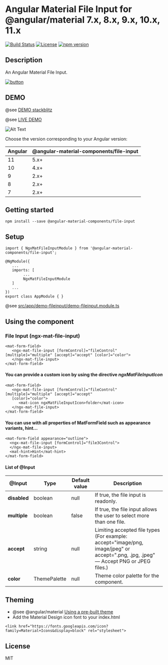 # Angular Material File Input for @angular/material 7.x, 8.x, 9.x, 10.x, 11.x

[![Build Status](https://travis-ci.com/h2qutc/angular-material-components.svg?branch=master)](https://travis-ci.com/h2qutc/angular-material-components)
[![License](https://img.shields.io/npm/l/angular-material-components.svg)](https://www.npmjs.com/package/angular-material-components)
[![npm version](https://badge.fury.io/js/%40angular-material-components%2Ffile-input.svg)](https://www.npmjs.com/package/@angular-material-components/file-input)

## Description

An Angular Material File Input.

[![button](https://www.paypalobjects.com/en_US/i/btn/btn_donate_LG.gif)](https://www.paypal.com/cgi-bin/webscr?cmd=_s-xclick&hosted_button_id=SAAY32BP5KPPC&source=url)

## DEMO

@see [DEMO stackblitz](https://stackblitz.com/edit/demo-ngx-mat-file-input)

@see [LIVE DEMO](https://h2qutc.github.io/angular-material-components/)

![Alt Text](demo_file_input.png)

Choose the version corresponding to your Angular version:

 Angular     | @angular-material-components/file-input
 ----------- | -------------------
 11          | 5.x+              
 10          | 4.x+              
 9           | 2.x+              
 8           | 2.x+              
 7           | 2.x+  

## Getting started
```
npm install --save @angular-material-components/file-input
```

## Setup

```
import { NgxMatFileInputModule } from '@angular-material-components/file-input';

@NgModule({
   ...
   imports: [
        ...
        NgxMatFileInputModule
   ]
   ...
})
export class AppModule { }
```

@see [src/app/demo-fileinput/demo-fileinput.module.ts](src/app/demo-fileinput/demo-fileinput.module.ts)

## Using the component

### File Input (ngx-mat-file-input)

```
<mat-form-field>
   <ngx-mat-file-input [formControl]="fileControl" [multiple]="multiple" [accept]="accept" [color]="color">
   </ngx-mat-file-input>
</mat-form-field>
```

#### You can provide a custom icon by using the directive *ngxMatFileInputIcon*

```
<mat-form-field>
   <ngx-mat-file-input [formControl]="fileControl" [multiple]="multiple" [accept]="accept"
   [color]="color">
      <mat-icon ngxMatFileInputIcon>folder</mat-icon>
   </ngx-mat-file-input>
</mat-form-field>
```

#### You can use with all properties of MatFormField such as appearance variants, hint...

```
<mat-form-field appearance="outline">
  <ngx-mat-file-input [formControl]="file3Control">
  </ngx-mat-file-input>
  <mat-hint>Hint</mat-hint>
</mat-form-field>
```

#### List of @Input

| @Input        	| Type     	| Default value 	| Description                                                          	|
|---------------	|----------	|---------------	|----------------------------------------------------------------------	|
| **disabled**      	| boolean  	| null          	| If true, the file input is readonly.                	|
| **multiple**      	| boolean  	| false          	| If true, the file input allows the user to select more than one file.                	|
| **accept**    	   | string   | null           | Limiting accepted file types (For example: accept="image/png, image/jpeg" or accept=".png, .jpg, .jpeg" — Accept PNG or JPEG files.) 	|
| **color**      	| ThemePalette  	| null          	| Theme color palette for the component.                	|

## Theming
- @see @angular/material [Using a pre-built theme](https://material.angular.io/guide/theming#using-a-pre-built-theme)
- Add the Material Design icon font to your index.html
```
<link href="https://fonts.googleapis.com/icon?family=Material+Icons&display=block" rel="stylesheet">
```

## License
MIT